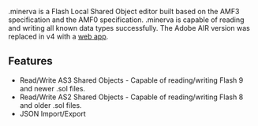 .minerva is a Flash Local Shared Object editor built based on the AMF3 specification and the AMF0 specification. .minerva is capable of reading and writing all known data types successfully. The Adobe AIR version was replaced in v4 with a [web app](https://github.com/gmariani/minerva).

## Features
- Read/Write AS3 Shared Objects - Capable of reading/writing Flash 9 and newer .sol files.
- Read/Write AS2 Shared Objects - Capable of reading/writing Flash 8 and older .sol files.
- JSON Import/Export

